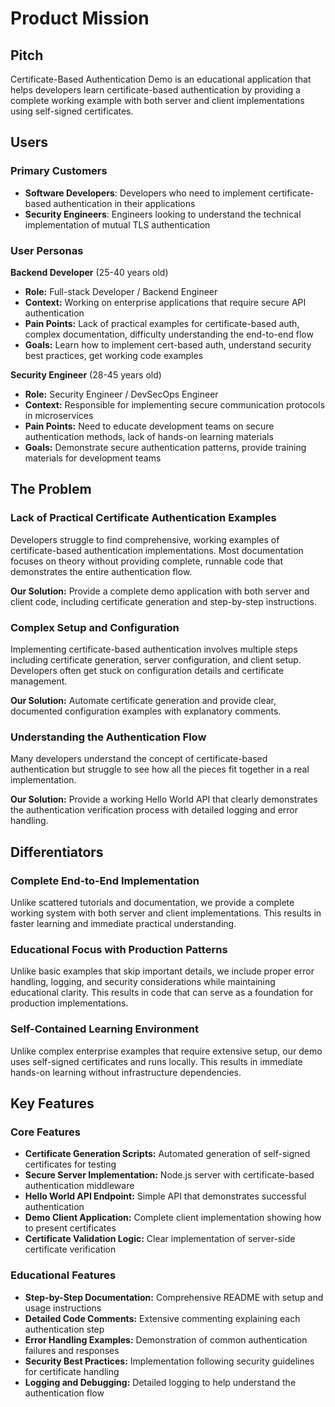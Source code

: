# Product Mission

## Pitch

Certificate-Based Authentication Demo is an educational application that helps developers learn certificate-based authentication by providing a complete working example with both server and client implementations using self-signed certificates.

## Users

### Primary Customers

- **Software Developers**: Developers who need to implement certificate-based authentication in their applications
- **Security Engineers**: Engineers looking to understand the technical implementation of mutual TLS authentication

### User Personas

**Backend Developer** (25-40 years old)
- **Role:** Full-stack Developer / Backend Engineer
- **Context:** Working on enterprise applications that require secure API authentication
- **Pain Points:** Lack of practical examples for certificate-based auth, complex documentation, difficulty understanding the end-to-end flow
- **Goals:** Learn how to implement cert-based auth, understand security best practices, get working code examples

**Security Engineer** (28-45 years old)
- **Role:** Security Engineer / DevSecOps Engineer
- **Context:** Responsible for implementing secure communication protocols in microservices
- **Pain Points:** Need to educate development teams on secure authentication methods, lack of hands-on learning materials
- **Goals:** Demonstrate secure authentication patterns, provide training materials for development teams

## The Problem

### Lack of Practical Certificate Authentication Examples

Developers struggle to find comprehensive, working examples of certificate-based authentication implementations. Most documentation focuses on theory without providing complete, runnable code that demonstrates the entire authentication flow.

**Our Solution:** Provide a complete demo application with both server and client code, including certificate generation and step-by-step instructions.

### Complex Setup and Configuration

Implementing certificate-based authentication involves multiple steps including certificate generation, server configuration, and client setup. Developers often get stuck on configuration details and certificate management.

**Our Solution:** Automate certificate generation and provide clear, documented configuration examples with explanatory comments.

### Understanding the Authentication Flow

Many developers understand the concept of certificate-based authentication but struggle to see how all the pieces fit together in a real implementation.

**Our Solution:** Provide a working Hello World API that clearly demonstrates the authentication verification process with detailed logging and error handling.

## Differentiators

### Complete End-to-End Implementation

Unlike scattered tutorials and documentation, we provide a complete working system with both server and client implementations. This results in faster learning and immediate practical understanding.

### Educational Focus with Production Patterns

Unlike basic examples that skip important details, we include proper error handling, logging, and security considerations while maintaining educational clarity. This results in code that can serve as a foundation for production implementations.

### Self-Contained Learning Environment

Unlike complex enterprise examples that require extensive setup, our demo uses self-signed certificates and runs locally. This results in immediate hands-on learning without infrastructure dependencies.

## Key Features

### Core Features

- **Certificate Generation Scripts:** Automated generation of self-signed certificates for testing
- **Secure Server Implementation:** Node.js server with certificate-based authentication middleware
- **Hello World API Endpoint:** Simple API that demonstrates successful authentication
- **Demo Client Application:** Complete client implementation showing how to present certificates
- **Certificate Validation Logic:** Clear implementation of server-side certificate verification

### Educational Features

- **Step-by-Step Documentation:** Comprehensive README with setup and usage instructions
- **Detailed Code Comments:** Extensive commenting explaining each authentication step
- **Error Handling Examples:** Demonstration of common authentication failures and responses
- **Security Best Practices:** Implementation following security guidelines for certificate handling
- **Logging and Debugging:** Detailed logging to help understand the authentication flow